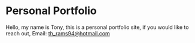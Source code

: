 # Personal Portfolio
Hello, my name is Tony, this is a personal portfolio site, if you would like to reach out, Email: th_rams94@hotmail.com
